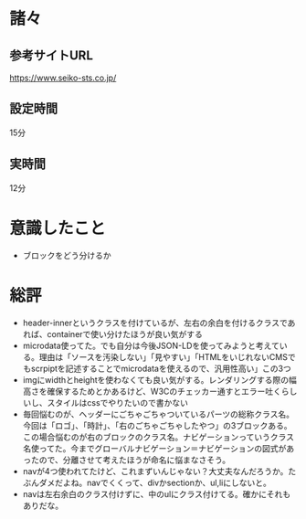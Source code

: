 # 諸々
## 参考サイトURL
https://www.seiko-sts.co.jp/

## 設定時間
15分
## 実時間
12分

# 意識したこと
- ブロックをどう分けるか

# 総評
- header-innerというクラスを付けているが、左右の余白を付けるクラスであれば、containerで使い分けたほうが良い気がする
- microdata使ってた。でも自分は今後JSON-LDを使ってみようと考えている。理由は「ソースを汚染しない」「見やすい」「HTMLをいじれないCMSでもscrpiptを記述することでmicrodataを使えるので、汎用性高い」この3つ
- imgにwidthとheightを使わなくても良い気がする。レンダリングする際の幅高さを確保するためとかあるけど、W3Cのチェッカー通すとエラー吐くらしいし、スタイルはcssでやりたいので書かない
- 毎回悩むのが、ヘッダーにごちゃごちゃついているパーツの総称クラス名。今回は「ロゴ」、「時計」、「右のごちゃごちゃしたやつ」の3ブロックある。この場合悩むのが右のブロックのクラス名。ナビゲーションっていうクラス名使ってた。今までグローバルナビゲーション＝ナビゲーションの図式があったので、分離させて考えたほうが命名に悩まなさそう。
- navが4つ使われてたけど、これまずいんじゃない？大丈夫なんだろうか。たぶんダメだよね。navでくくって、divかsectionか、ul,liにしないと。
- navは左右余白のクラス付けずに、中のulにクラス付けてる。確かにそれもありだな。
